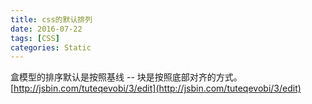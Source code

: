 ```yaml
---
title: css的默认排列
date: 2016-07-22
tags: [CSS]
categories: Static
---
```


盒模型的排序默认是按照基线 -- 块是按照底部对齐的方式。
[http://jsbin.com/tuteqevobi/3/edit](http://jsbin.com/tuteqevobi/3/edit)